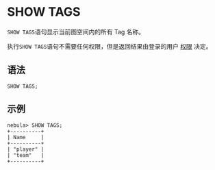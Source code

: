 # SHOW TAGS

`SHOW TAGS`语句显示当前图空间内的所有 Tag 名称。

执行`SHOW TAGS`语句不需要任何权限，但是返回结果由登录的用户 [权限](../../7.data-security/1.authentication/3.role-list.md) 决定。

## 语法

```ngql
SHOW TAGS;
```

## 示例

```ngql
nebula> SHOW TAGS;
+----------+
| Name     |
+----------+
| "player" |
| "team"   |
+----------+
```
